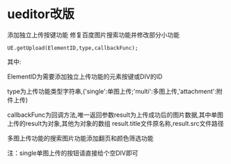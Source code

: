 # ueditor改版
添加独立上传按键功能
修复百度图片搜索功能并修改部分小功能

```UE.getUpload(ElementID,type,callbackFunc);```

其中:

ElementID为需要添加独立上传功能的元素按键或DIV的ID

type为上传功能类型字符串,('single':单图上传;'multi':多图上传,'attachment':附件上传)

callbackFunc为回调方法,唯一返回参数result为上传成功后的图片数据,其中单图上传的result为对象,其他为对象的数组
result.title文件原名称,result.src文件路径


多图上传功能的搜索图片功能添加翻页和颜色筛选功能


注：single单图上传的按钮请直接给个空DIV即可
